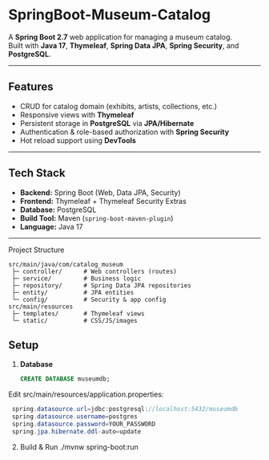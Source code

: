 #     SpringBoot-Museum-Catalog

A **Spring Boot 2.7** web application for managing a museum catalog.  
Built with **Java 17**, **Thymeleaf**, **Spring Data JPA**, **Spring Security**, and **PostgreSQL**.

---

## Features
- CRUD for catalog domain (exhibits, artists, collections, etc.)
- Responsive views with **Thymeleaf**
- Persistent storage in **PostgreSQL** via **JPA/Hibernate**
- Authentication & role-based authorization with **Spring Security**
- Hot reload support using **DevTools**

---

## Tech Stack
- **Backend:** Spring Boot (Web, Data JPA, Security)  
- **Frontend:** Thymeleaf + Thymeleaf Security Extras  
- **Database:** PostgreSQL  
- **Build Tool:** Maven (`spring-boot-maven-plugin`)  
- **Language:** Java 17  

---
Project Structure
```text
src/main/java/com/catalog_museum
 ├─ controller/      # Web controllers (routes)
 ├─ service/         # Business logic
 ├─ repository/      # Spring Data JPA repositories
 ├─ entity/          # JPA entities
 └─ config/          # Security & app config
src/main/resources
 ├─ templates/       # Thymeleaf views
 └─ static/          # CSS/JS/images
```


## Setup

1. **Database**
   ```sql
   CREATE DATABASE museumdb;
Edit 
 src/main/resources/application.properties:
 ```java
  spring.datasource.url=jdbc:postgresql://localhost:5432/museumdb
  spring.datasource.username=postgres
  spring.datasource.password=YOUR_PASSWORD
  spring.jpa.hibernate.ddl-auto=update
```
2. Build & Run
  ./mvnw spring-boot:run

